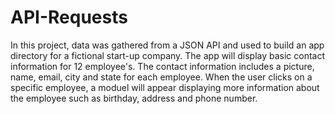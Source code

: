 # API-Requests
In this project, data was gathered from a JSON API and used to build an app directory for a fictional start-up company. The app will display basic contact information for 12 employee's. The contact information includes a picture, name, email, city and state for each employee. When the user clicks on a specific employee, a moduel will appear displaying more information about the employee such as birthday, address and phone number. 

